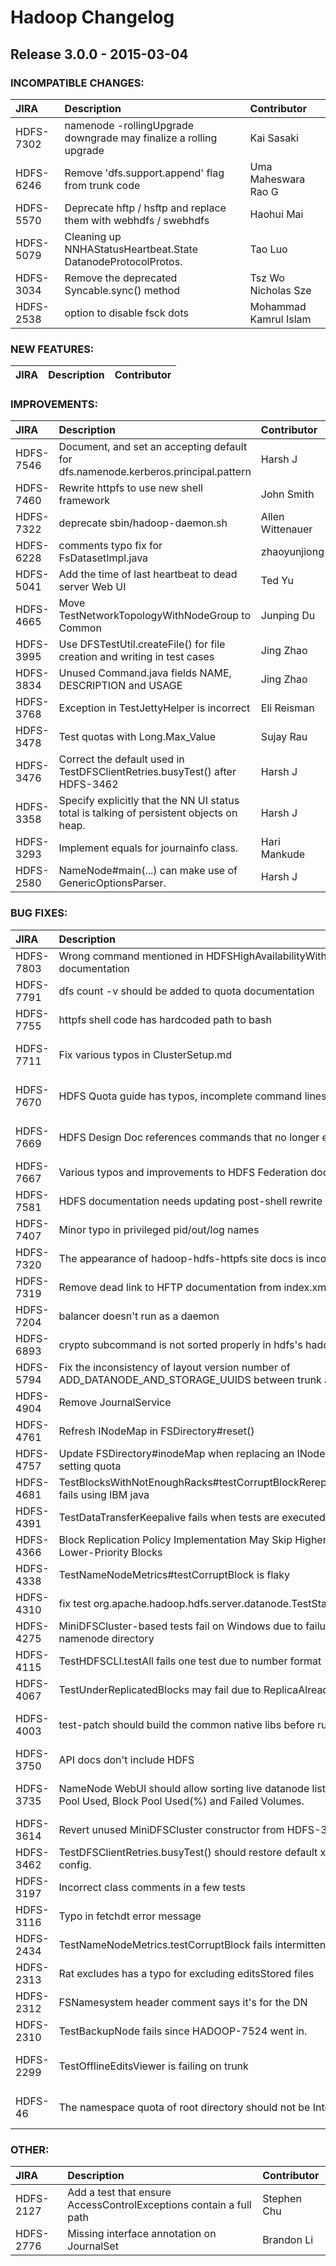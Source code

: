# Hadoop Changelog

## Release 3.0.0 - 2015-03-04

### INCOMPATIBLE CHANGES:

| JIRA | Description | Contributor |
|:---- |:---- | :--- |
| HDFS-7302 | namenode -rollingUpgrade downgrade may finalize a rolling upgrade | Kai Sasaki |
| HDFS-6246 | Remove 'dfs.support.append' flag from trunk code | Uma Maheswara Rao G |
| HDFS-5570 | Deprecate hftp / hsftp and replace them with webhdfs / swebhdfs | Haohui Mai |
| HDFS-5079 | Cleaning up NNHAStatusHeartbeat.State DatanodeProtocolProtos. | Tao Luo |
| HDFS-3034 | Remove the deprecated Syncable.sync() method | Tsz Wo Nicholas Sze |
| HDFS-2538 | option to disable fsck dots  | Mohammad Kamrul Islam |
### NEW FEATURES:

| JIRA | Description | Contributor |
|:---- |:---- | :--- |
### IMPROVEMENTS:

| JIRA | Description | Contributor |
|:---- |:---- | :--- |
| HDFS-7546 | Document, and set an accepting default for dfs.namenode.kerberos.principal.pattern | Harsh J |
| HDFS-7460 | Rewrite httpfs to use new shell framework | John Smith |
| HDFS-7322 | deprecate sbin/hadoop-daemon.sh | Allen Wittenauer |
| HDFS-6228 | comments typo fix for FsDatasetImpl.java | zhaoyunjiong |
| HDFS-5041 | Add the time of last heartbeat to dead server Web UI | Ted Yu |
| HDFS-4665 | Move TestNetworkTopologyWithNodeGroup to Common | Junping Du |
| HDFS-3995 | Use DFSTestUtil.createFile() for file creation and writing in test cases | Jing Zhao |
| HDFS-3834 | Unused Command.java fields NAME, DESCRIPTION and USAGE | Jing Zhao |
| HDFS-3768 | Exception in TestJettyHelper is incorrect | Eli Reisman |
| HDFS-3478 | Test quotas with Long.Max_Value | Sujay Rau |
| HDFS-3476 | Correct the default used in TestDFSClientRetries.busyTest() after HDFS-3462 | Harsh J |
| HDFS-3358 | Specify explicitly that the NN UI status total is talking of persistent objects on heap. | Harsh J |
| HDFS-3293 | Implement equals for journainfo class.  | Hari Mankude |
| HDFS-2580 | NameNode#main(...) can make use of GenericOptionsParser. | Harsh J |
### BUG FIXES:

| JIRA | Description | Contributor |
|:---- |:---- | :--- |
| HDFS-7803 | Wrong command mentioned in HDFSHighAvailabilityWithQJM documentation | Arshad Mohammad |
| HDFS-7791 | dfs count -v should be added to quota documentation | Akira AJISAKA |
| HDFS-7755 | httpfs shell code has hardcoded path to bash | Dmitry Sivachenko |
| HDFS-7711 | Fix various typos in ClusterSetup.md | Brahma Reddy Battula |
| HDFS-7670 | HDFS Quota guide has typos, incomplete command lines | Brahma Reddy Battula |
| HDFS-7669 | HDFS Design Doc references commands that no longer exist. | Brahma Reddy Battula |
| HDFS-7667 | Various typos and improvements to HDFS Federation doc | Charles Lamb |
| HDFS-7581 | HDFS documentation needs updating post-shell rewrite | Allen Wittenauer |
| HDFS-7407 | Minor typo in privileged pid/out/log names | Allen Wittenauer |
| HDFS-7320 | The appearance of hadoop-hdfs-httpfs site docs is inconsistent  | Masatake Iwasaki |
| HDFS-7319 | Remove dead link to HFTP documentation from index.xml | Masatake Iwasaki |
| HDFS-7204 | balancer doesn't run as a daemon | Allen Wittenauer |
| HDFS-6893 | crypto subcommand is not sorted properly in hdfs's hadoop_usage | David Luo |
| HDFS-5794 | Fix the inconsistency of layout version number of ADD_DATANODE_AND_STORAGE_UUIDS between trunk and branch-2 | Jing Zhao |
| HDFS-4904 | Remove JournalService | Arpit Agarwal |
| HDFS-4761 | Refresh INodeMap in FSDirectory#reset() | Jing Zhao |
| HDFS-4757 | Update FSDirectory#inodeMap when replacing an INodeDirectory while setting quota | Jing Zhao |
| HDFS-4681 | TestBlocksWithNotEnoughRacks#testCorruptBlockRereplicatedAcrossRacks fails using IBM java | Ayappan |
| HDFS-4391 | TestDataTransferKeepalive fails when tests are executed in a certain order. | Andrew Wang |
| HDFS-4366 | Block Replication Policy Implementation May Skip Higher-Priority Blocks for Lower-Priority Blocks | Derek Dagit |
| HDFS-4338 | TestNameNodeMetrics#testCorruptBlock is flaky | Andrew Wang |
| HDFS-4310 | fix test org.apache.hadoop.hdfs.server.datanode.TestStartSecureDataNode | Ivan A. Veselovsky |
| HDFS-4275 | MiniDFSCluster-based tests fail on Windows due to failure to delete test namenode directory | Chris Nauroth |
| HDFS-4115 | TestHDFSCLI.testAll fails one test due to number format | Trevor Robinson |
| HDFS-4067 | TestUnderReplicatedBlocks may fail due to ReplicaAlreadyExistsException | Jing Zhao |
| HDFS-4003 | test-patch should build the common native libs before running hdfs tests  | Colin Patrick McCabe |
| HDFS-3750 | API docs don't include HDFS | Jolly Chen |
| HDFS-3735 | NameNode WebUI should allow sorting live datanode list by fields Block Pool Used, Block Pool Used(%) and Failed Volumes.  | Brahma Reddy Battula |
| HDFS-3614 | Revert unused MiniDFSCluster constructor from HDFS-3049 | Arun C Murthy |
| HDFS-3462 | TestDFSClientRetries.busyTest() should restore default xceiver count in the config. | madhukara phatak |
| HDFS-3197 | Incorrect class comments in a few tests | Andy Isaacson |
| HDFS-3116 | Typo in fetchdt error message | AOE Takashi |
| HDFS-2434 | TestNameNodeMetrics.testCorruptBlock fails intermittently | Jing Zhao |
| HDFS-2313 | Rat excludes has a typo for excluding editsStored files | Aaron T. Myers |
| HDFS-2312 | FSNamesystem header comment says it's for the DN | Harsh J |
| HDFS-2310 | TestBackupNode fails since HADOOP-7524 went in. | Ivan Kelly |
| HDFS-2299 | TestOfflineEditsViewer is failing on trunk | Uma Maheswara Rao G |
| HDFS-46 | The namespace quota of root directory should not be Integer.MAX_VALUE | Uma Maheswara Rao G |
### OTHER:

| JIRA | Description | Contributor |
|:---- |:---- | :--- |
| HDFS-2127 | Add a test that ensure AccessControlExceptions contain a full path | Stephen Chu |
| HDFS-2776 | Missing interface annotation on JournalSet | Brandon Li |



